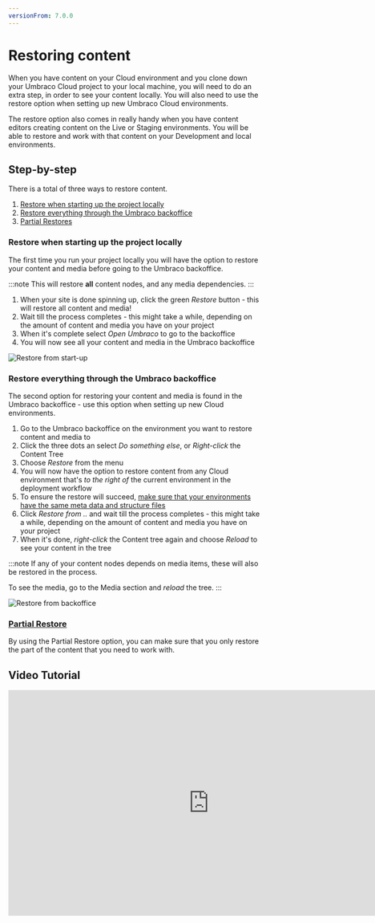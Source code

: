 ```yaml
---
versionFrom: 7.0.0
---
```


# Restoring content

When you have content on your Cloud environment and you clone down your Umbraco Cloud project to your local machine, you will need to do an extra step, in order to see your content locally. You will also need to use the restore option when setting up new Umbraco Cloud environments. 

The restore option also comes in really handy when you have content editors creating content on the Live or Staging environments. You will be able to restore and work with that content on your Development and local environments.

## Step-by-step

There is a total of three ways to restore content.

1. [Restore when starting up the project locally](#restore-when-starting-up-the-project-locally)
2. [Restore everything through the Umbraco backoffice](#restore-everything-through-the-umbraco-backoffice)
3. [Partial Restores](Partial-Restore)

### Restore when starting up the project locally

The first time you run your project locally you will have the option to restore your content and media before going to the Umbraco backoffice.

:::note
This will restore **all** content nodes, and any media dependencies.
:::

1. When your site is done spinning up, click the green *Restore* button - this will restore all content and media!
2. Wait till the process completes - this might take a while, depending on the amount of content and media you have on your project
3. When it's complete select *Open Umbraco* to go to the backoffice
4. You will now see all your content and media in the Umbraco backoffice

![Restore from start-up](images/Normal-Restore.gif)

### Restore everything through the Umbraco backoffice

The second option for restoring your content and media is found in the Umbraco backoffice - use this option when setting up new Cloud environments.

1. Go to the Umbraco backoffice on the environment you want to restore content and media to
2. Click the three dots an select *Do something else*, or *Right-click* the Content Tree
3. Choose *Restore* from the menu
4. You will now have the option to restore content from any Cloud environment that's *to the right of* the current environment in the deployment workflow
5. To ensure the restore will succeed, [make sure that your environments have the same meta data and structure files](../Cloud-to-Cloud)
6. Click *Restore from ..* and wait till the process completes - this might take a while, depending on the amount of content and media you have on your project
7. When it's done, *right-click* the Content tree again and choose *Reload* to see your content in the tree

:::note
If any of your content nodes depends on media items, these will also be restored in the process.

To see the media, go to the Media section and *reload* the tree.
:::

![Restore from backoffice](images/Restore-from-Backoffice.gif)

### [Partial Restore](Partial-Restore)

By using the Partial Restore option, you can make sure that you only restore the part of the content that you need to work with.

## Video Tutorial

<iframe width="800" height="450" src="https://www.youtube.com/embed/ha4KDpE81dg?rel=0" frameborder="0" allow="autoplay; encrypted-media" allowfullscreen></iframe>
